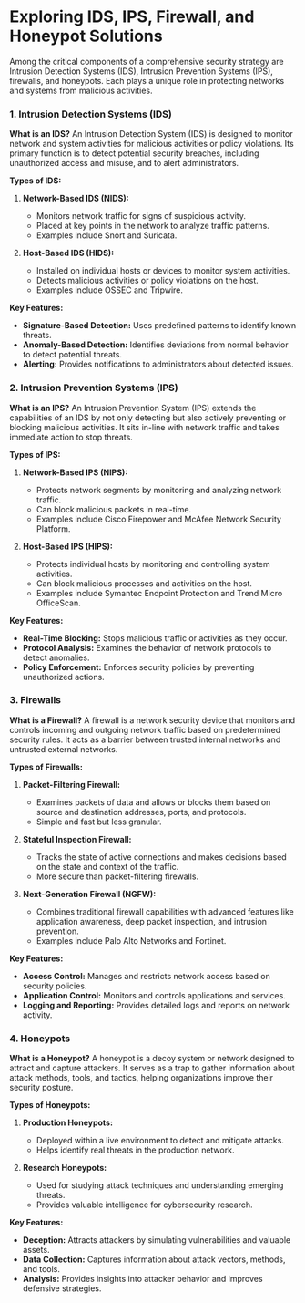 # Exploring IDS, IPS, Firewall, and Honeypot Solutions

Among the critical components of a comprehensive security strategy are Intrusion Detection Systems (IDS), Intrusion Prevention Systems (IPS), firewalls, and honeypots. Each plays a unique role in protecting networks and systems from malicious activities. 

### 1. **Intrusion Detection Systems (IDS)**

**What is an IDS?**
An Intrusion Detection System (IDS) is designed to monitor network and system activities for malicious activities or policy violations. Its primary function is to detect potential security breaches, including unauthorized access and misuse, and to alert administrators.

**Types of IDS:**
1. **Network-Based IDS (NIDS):**
   - Monitors network traffic for signs of suspicious activity.
   - Placed at key points in the network to analyze traffic patterns.
   - Examples include Snort and Suricata.

2. **Host-Based IDS (HIDS):**
   - Installed on individual hosts or devices to monitor system activities.
   - Detects malicious activities or policy violations on the host.
   - Examples include OSSEC and Tripwire.

**Key Features:**
- **Signature-Based Detection:** Uses predefined patterns to identify known threats.
- **Anomaly-Based Detection:** Identifies deviations from normal behavior to detect potential threats.
- **Alerting:** Provides notifications to administrators about detected issues.

### 2. **Intrusion Prevention Systems (IPS)**

**What is an IPS?**
An Intrusion Prevention System (IPS) extends the capabilities of an IDS by not only detecting but also actively preventing or blocking malicious activities. It sits in-line with network traffic and takes immediate action to stop threats.

**Types of IPS:**
1. **Network-Based IPS (NIPS):**
   - Protects network segments by monitoring and analyzing network traffic.
   - Can block malicious packets in real-time.
   - Examples include Cisco Firepower and McAfee Network Security Platform.

2. **Host-Based IPS (HIPS):**
   - Protects individual hosts by monitoring and controlling system activities.
   - Can block malicious processes and activities on the host.
   - Examples include Symantec Endpoint Protection and Trend Micro OfficeScan.

**Key Features:**
- **Real-Time Blocking:** Stops malicious traffic or activities as they occur.
- **Protocol Analysis:** Examines the behavior of network protocols to detect anomalies.
- **Policy Enforcement:** Enforces security policies by preventing unauthorized actions.

### 3. **Firewalls**

**What is a Firewall?**
A firewall is a network security device that monitors and controls incoming and outgoing network traffic based on predetermined security rules. It acts as a barrier between trusted internal networks and untrusted external networks.

**Types of Firewalls:**
1. **Packet-Filtering Firewall:**
   - Examines packets of data and allows or blocks them based on source and destination addresses, ports, and protocols.
   - Simple and fast but less granular.

2. **Stateful Inspection Firewall:**
   - Tracks the state of active connections and makes decisions based on the state and context of the traffic.
   - More secure than packet-filtering firewalls.

3. **Next-Generation Firewall (NGFW):**
   - Combines traditional firewall capabilities with advanced features like application awareness, deep packet inspection, and intrusion prevention.
   - Examples include Palo Alto Networks and Fortinet.

**Key Features:**
- **Access Control:** Manages and restricts network access based on security policies.
- **Application Control:** Monitors and controls applications and services.
- **Logging and Reporting:** Provides detailed logs and reports on network activity.

### 4. **Honeypots**

**What is a Honeypot?**
A honeypot is a decoy system or network designed to attract and capture attackers. It serves as a trap to gather information about attack methods, tools, and tactics, helping organizations improve their security posture.

**Types of Honeypots:**
1. **Production Honeypots:**
   - Deployed within a live environment to detect and mitigate attacks.
   - Helps identify real threats in the production network.

2. **Research Honeypots:**
   - Used for studying attack techniques and understanding emerging threats.
   - Provides valuable intelligence for cybersecurity research.

**Key Features:**
- **Deception:** Attracts attackers by simulating vulnerabilities and valuable assets.
- **Data Collection:** Captures information about attack vectors, methods, and tools.
- **Analysis:** Provides insights into attacker behavior and improves defensive strategies.


